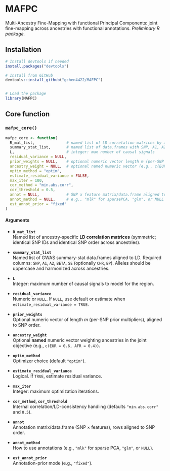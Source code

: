 # MAFPC

Multi-Ancestry Fine-Mapping with functional Principal Components: joint fine-mapping across ancestries with functional annotations. *Preliminary R package.*

## Installation

```r
# Install devtools if needed
install.packages("devtools")

# Install from GitHub
devtools::install_github("gchen4422/MAFPC")


# Load the package
library(MAFPC)
```
## Core function

### `mafpc_core()`

```r
mafpc_core <- function(
  R_mat_list,              # named list of LD correlation matrices by ancestry (SNP x SNP)
  summary_stat_list,       # named list of data.frames with SNP, A1, A2, BETA, SE (harmonized, same SNP order)
  L,                       # integer: max number of causal signals
  residual_variance = NULL,
  prior_weights = NULL,    # optional numeric vector length m (per-SNP prior multipliers)
  ancestry_weight = NULL,  # optional named numeric vector (e.g., c(EUR = 0.6, AFR = 0.4))
  optim_method = "optim",
  estimate_residual_variance = FALSE,
  max_iter = 100,
  cor_method = "min.abs.corr",
  cor_threshold = 0.5,
  annot = NULL,            # SNP x feature matrix/data.frame aligned to SNP order
  annot_method = NULL,     # e.g., "mlk" for sparsePCA, "glm", or NULL
  est_annot_prior = "fixed"
)
```

#### Arguments

- **`R_mat_list`**  
  Named list of ancestry-specific **LD correlation matrices** (symmetric; identical SNP IDs and identical SNP order across ancestries).

- **`summary_stat_list`**  
  Named list of GWAS summary-stat data.frames aligned to LD. Required columns: `SNP`, `A1`, `A2`, `BETA`, `SE` (optionally `CHR`, `BP`). Alleles should be uppercase and harmonized across ancestries.

- **`L`**  
  Integer: maximum number of causal signals to model for the region.

- **`residual_variance`**  
  Numeric or `NULL`. If `NULL`, use default or estimate when `estimate_residual_variance = TRUE`.

- **`prior_weights`**  
  Optional numeric vector of length *m* (per-SNP prior multipliers), aligned to SNP order.

- **`ancestry_weight`**  
  Optional **named** numeric vector weighting ancestries in the joint objective (e.g., `c(EUR = 0.6, AFR = 0.4)`).

- **`optim_method`**  
  Optimizer choice (default `"optim"`).

- **`estimate_residual_variance`**  
  Logical. If `TRUE`, estimate residual variance.

- **`max_iter`**  
  Integer: maximum optimization iterations.

- **`cor_method`, `cor_threshold`**  
  Internal correlation/LD-consistency handling (defaults `"min.abs.corr"` and `0.5`).

- **`annot`**  
  Annotation matrix/data.frame (SNP × features), rows aligned to SNP order.

- **`annot_method`**  
  How to use annotations (e.g., `"mlk"` for sparse PCA, `"glm"`, or `NULL`).

- **`est_annot_prior`**  
  Annotation-prior mode (e.g., `"fixed"`).


